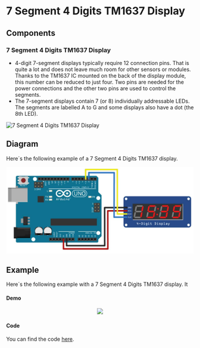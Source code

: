 # 7 Segment 4 Digits TM1637 Display

## Components 
### 7 Segment 4 Digits TM1637 Display

* 4-digit 7-segment displays typically require 12 connection pins. That is quite a lot and does not leave much room for other sensors or modules. Thanks to the TM1637 IC mounted on the back of the display module, this number can be reduced to just four. Two pins are needed for the power connections and the other two pins are used to control the segments.
* The 7-segment displays contain 7 (or 8) individually addressable LEDs. The segments are labelled A to G and some displays also have a dot (the 8th LED).

<img title="7 Segment 4 Digits TM1637 Display" src="https://eloctavobit.com/wp-content/uploads/2021/04/4-digits-7-segment-tm1637-digital-tube-led-with-clock-display-module.jpg" width=200/>

## Diagram

Here´s the following example of a 7 Segment 4 Digits TM1637 display.

![7 Segment 4 Digits TM1637 Display diagram](./img/7_Segment_4_Digits_TM1637_Display_diagram.png)

## Example

Here´s the following example with a 7 Segment 4 Digits TM1637 display. It

#### Demo
<p align="center"><img src="./img/7_Segment_4_Digits_TM1637_Display_demo.gif"/></p>

#### Code

You can find the code [here](./7_Segment_4_Digits_TM1637_Display.ino).
